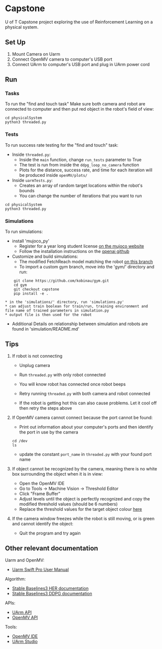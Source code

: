 # Capstone

U of T Capstone project exploring the use of Reinforcement Learning on a physical system.

## Set Up

1. Mount Camera on Uarm 
2. Connect OpenMV camera to computer's USB port
3. Connect UArm to computer's USB port and plug in UArm power cord

## Run

### Tasks
To run the "find and touch task"
Make sure both camera and robot are connected to computer and then put red object in the robot's field of view:

```
cd physicalSystem
python3 threaded.py
```

### Tests
To run success rate testing for the "find and touch" task:

* Inside `threaded.py`:
   * Inside the `main` function, change `run_tests` parameter to True
   * The test is run from inside the `ddpg_loop_no_camera` function
   * Plots for the distance, success rate, and time for each iteration will be produced inside `openMV/plots/`
* Inside `uarmTests.py`:
   * Creates an array of random target locations within the robot's bounds  
   * You can change the number of iterations that you want to run

```
cd physicalSystem
python3 threaded.py
```
### Simulations

To run simulations:
* install 'mujoco_py'
    * Register for a year long student license [on the mujoco website](https://www.roboti.us/license.html)
    * Follow the installation instructions on the [openai github](https://github.com/openai/mujoco-py)
* Customize and build simulations: 
    * The modified FetchReach model matching the robot [on this branch](https://github.com/kobinau/gym/tree/capstone)
    * To import a custom gym branch, move into the 'gym/' directory and run: 
``` 
	git clone https://github.com/kobinau/gym.git
	cd gym
	git checkout capstone
	pip install -e .
```	
    * in the 'simulations/' directory, run 'simulations.py' 
    * can adjust train boolean for train/run, training environment and file name of trained parameters in simulation.py
    * output file is then used for the robot
* Additional Details on relationship between simulation and robots are found in 'simulation/README.md' 
## Tips

1. If robot is not connecting
    * Unplug camera
    * Run ``threaded.py`` with only robot connected
    * You will know robot has connected once robot beeps
    * Retry running ``threaded.py`` with both camera and robot connected

    * If the robot is getting hot this can also cause problems.  Let it cool off then retry the steps above
2. If OpenMV camera cannot connect because the port cannot be found:
    * Print out information about your computer's ports and then identify the port in use by the camera
    ```
	cd /dev
	ls
	```
	* update the constant ``port_name`` in ``threaded.py`` with your found port name
3. If object cannot be recognized by the camera, meaning there is no white box surrounding the object when it is in view:
   * Open the OpenMV IDE
   * Go to Tools -> Machine Vision -> Threshold Editor
   * Click "Frame Buffer"
   * Adjust levels until the object is perfectly recognized and copy the modified threshold values (should be 6 numbers)
   * Replace the threshold values for the target object colour [here](https://github.com/jessyec-s/capstone/blob/master/physicalSystem/getobjectblob.py#L56)

4. If the camera window freezes while the robot is still moving, or is green and cannot identify the object:
   * Quit the program and try again

## Other relevant documentation 

Uarm and OpenMV:
* [Uarm Swift Pro User Manual](http://download.ufactory.cc/docs/en/uArm%20pro%20User%20Manual%20v1.1.0.pdf)

Algorithm:
* [Stable Baselines3 HER documentation](https://stable-baselines3.readthedocs.io/en/master/modules/her.html)
* [Stable Baselines3 DDPG documentation](https://stable-baselines3.readthedocs.io/en/master/modules/ddpg.html)

APIs:
* [UArm API](https://github.com/uArm-Developer/uArm-Python-SDK/blob/2.0/doc/api/swift_api.md)
* [OpenMV API](https://docs.openmv.io/openmvcam/quickref.html)

Tools:
* [OpenMV IDE](https://openmv.io/pages/download)
* [UArm Studio](https://www.ufactory.cc/pages/download-uarm)
